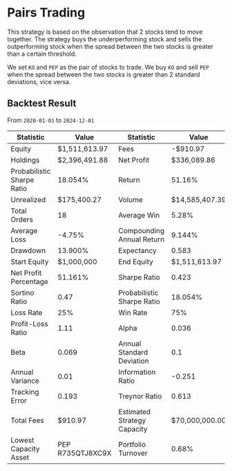# Pairs Trading

This strategy is based on the observation that 2 stocks tend to move together. The strategy buys the underperforming stock and sells the outperforming stock when the spread between the two stocks is greater than a certain threshold.

We set `KO` and `PEP` as the pair of stocks to trade. We buy `KO` and sell `PEP` when the spread between the two stocks is greater than 2 standard deviations, vice versa.

## Backtest Result

From `2020-01-01` to `2024-12-01`

| Statistic                   | Value             | Statistic                   | Value              |
|-----------------------------|-------------------|-----------------------------|--------------------|
| Equity                      | $1,511,613.97    | Fees                        | -$910.97          |
| Holdings                    | $2,396,491.88    | Net Profit                  | $336,089.86       |
| Probabilistic Sharpe Ratio  | 18.054%          | Return                      | 51.16%            |
| Unrealized                  | $175,400.27      | Volume                      | $14,585,407.39    |
| Total Orders                | 18               | Average Win                 | 5.28%             |
| Average Loss                | -4.75%           | Compounding Annual Return   | 9.144%            |
| Drawdown                    | 13.900%          | Expectancy                  | 0.583             |
| Start Equity                | $1,000,000       | End Equity                  | $1,511,613.97     |
| Net Profit Percentage       | 51.161%          | Sharpe Ratio                | 0.423             |
| Sortino Ratio               | 0.47             | Probabilistic Sharpe Ratio  | 18.054%           |
| Loss Rate                   | 25%              | Win Rate                    | 75%               |
| Profit-Loss Ratio           | 1.11             | Alpha                       | 0.036             |
| Beta                        | 0.069            | Annual Standard Deviation   | 0.1               |
| Annual Variance             | 0.01             | Information Ratio           | -0.251            |
| Tracking Error              | 0.193            | Treynor Ratio               | 0.613             |
| Total Fees                  | $910.97          | Estimated Strategy Capacity | $70,000,000.00    |
| Lowest Capacity Asset       | PEP R735QTJ8XC9X | Portfolio Turnover          | 0.68%             |
